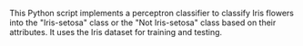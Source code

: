 This Python script implements a perceptron classifier to classify Iris flowers into the "Iris-setosa" class or the "Not Iris-setosa" class based on their attributes. It uses the Iris dataset for training and testing.
